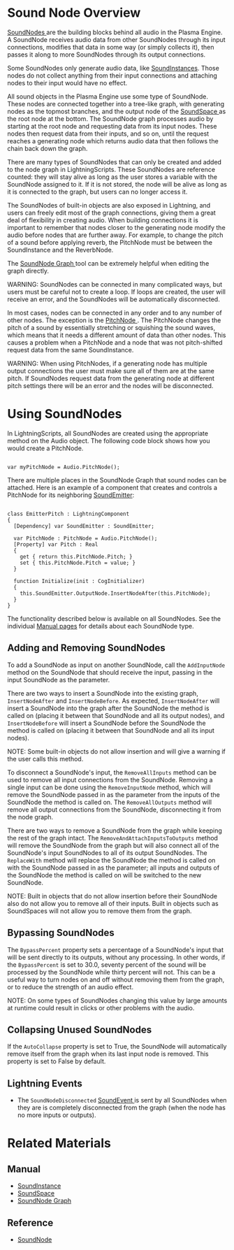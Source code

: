 # Sound Node Overview
[ SoundNodes ](https://github.com/PlasmaEngine/PlasmaDocs/tree/master/docs/C%2B%2B/code_reference/class_reference/soundnode.markdown) are the building blocks behind all audio in the Plasma Engine. A SoundNode receives audio data from other SoundNodes through its input connections, modifies that data in some way (or simply collects it), then passes it along to more SoundNodes through its output connections.

Some SoundNodes only generate audio data, like [SoundInstances](https://plasmaengine.github.io/PlasmaDocs/Manual/audio/soundinstance.markdown). Those nodes do not collect anything from their input connections and attaching nodes to their input would have no effect.

All sound objects in the Plasma Engine use some type of SoundNode. These nodes are connected together into a tree-like graph, with generating nodes as the topmost branches, and the output node of the [SoundSpace ](https://plasmaengine.github.io/PlasmaDocs/Manual/audio/soundspace.markdown) as the root node at the bottom. The SoundNode graph processes audio by starting at the root node and requesting data from its input nodes. These nodes then request data from their inputs, and so on, until the request reaches a generating node which returns audio data that then follows the chain back down the graph. 

There are many types of SoundNodes that can only be created and added to the node graph in LightningScripts. These SoundNodes are reference counted: they will stay alive as long as the user stores a variable with the SoundNode assigned to it. If it is not stored, the node will be alive as long as it is connected to the graph, but users can no longer access it. 

The SoundNodes of built-in objects are also exposed in Lightning, and users can freely edit most of the graph connections, giving them a great deal of flexibility in creating audio. When building connections it is important to remember that nodes closer to the generating node modify the audio before nodes that are further away. For example, to change the pitch of a sound before applying reverb, the PitchNode must be between the SoundInstance and the ReverbNode. 

The [SoundNode Graph ](https://plasmaengine.github.io/PlasmaDocs/Manual/audio/soundnode_graph.markdown) tool can be extremely helpful when editing the graph directly.

WARNING: SoundNodes can be connected in many complicated ways, but users must be careful not to create a loop. If loops are created, the user will receive an error, and the SoundNodes will be automatically disconnected.

In most cases, nodes can be connected in any order and to any number of other nodes. The exception is the [PitchNode ](https://plasmaengine.github.io/PlasmaDocs/Manual/audio/soundnode/pitchnode.markdown). The PitchNode changes the pitch of a sound by essentially stretching or squishing the sound waves, which means that it needs a different amount of data than other nodes. This causes a problem when a PitchNode and a node that was not pitch-shifted request data from the same SoundInstance.

WARNING: When using PitchNodes, if a generating node has multiple output connections the user must make sure all of them are at the same pitch. If SoundNodes request data from the generating node at different pitch settings there will be an error and the nodes will be disconnected.

# Using SoundNodes

In LightningScripts, all SoundNodes are created using the appropriate method on the Audio object. The following code block shows how you would create a PitchNode.
<pre><code class="language-csharp">
var myPitchNode = Audio.PitchNode();
</code></pre>

There are multiple places in the SoundNode Graph that sound nodes can be attached.  Here is an example of a component that creates and controls a PitchNode for its neighboring [SoundEmitter](https://plasmaengine.github.io/PlasmaDocs/Manual/audio/soundemitter.markdown):
<pre><code class="language-csharp">
class EmitterPitch : LightningComponent
{
  [Dependency] var SoundEmitter : SoundEmitter;
  
  var PitchNode : PitchNode = Audio.PitchNode();
  [Property] var Pitch : Real
  {
    get { return this.PitchNode.Pitch; }
    set { this.PitchNode.Pitch = value; }
  }
  
  function Initialize(init : CogInitializer)
  {
    this.SoundEmitter.OutputNode.InsertNodeAfter(this.PitchNode);
  }
}
</code></pre>

The functionality described below is available on all SoundNodes. See the individual [Manual pages](https://plasmaengine.github.io/PlasmaDocs/Manual/audio/soundnode.markdown) for details about each SoundNode type.

## Adding and Removing SoundNodes 

To add a SoundNode as input on another SoundNode, call the `AddInputNode` method on the SoundNode that should receive the input, passing in the input SoundNode as the parameter.

There are two ways to insert a SoundNode into the existing graph, `InsertNodeAfter` and `InsertNodeBefore`. As expected, `InsertNodeAfter` will insert a SoundNode into the graph after the SoundNode the method is called on (placing it between that SoundNode and all its output nodes), and `InsertNodeBefore` will insert a SoundNode before the SoundNode the method is called on (placing it between that SoundNode and all its input nodes).

NOTE: Some built-in objects do not allow insertion and will give a warning if the user calls this method. 

To disconnect a SoundNode's input, the `RemoveAllInputs` method can be used to remove all input connections from the SoundNode. Removing a single input can be done using the `RemoveInputNode` method, which will remove the SoundNode passed in as the parameter from the inputs of the SoundNode the method is called on. The `RemoveAllOutputs` method will remove all output connections from the SoundNode, disconnecting it from the node graph. 

There are two ways to remove a SoundNode from the graph while keeping the rest of the graph intact. The `RemoveAndAttachInputsToOutputs` method will remove the SoundNode from the graph but will also connect all of the SoundNode's input SoundNodes to all of its output SoundNodes. The `ReplaceWith` method will replace the SoundNode the method is called on with the SoundNode passed in as the parameter; all inputs and outputs of the SoundNode the method is called on will be switched to the new SoundNode.

NOTE: Built in objects that do not allow insertion before their SoundNode also do not allow you to remove all of their inputs. Built in objects such as  SoundSpaces will not allow you to remove them from the graph.

## Bypassing SoundNodes

The `BypassPercent` property sets a percentage of a SoundNode's input that will be sent directly to its outputs, without any processing. In other words, if the `BypassPercent` is set to 30.0, seventy percent of the sound will be processed by the SoundNode while thirty percent will not. This can be a useful way to turn nodes on and off without removing them from the graph, or to reduce the strength of an audio effect.

NOTE: On some types of SoundNodes changing this value by large amounts at runtime could result in clicks or other problems with the audio. 

## Collapsing Unused SoundNodes

If the `AutoCollapse` property is set to True, the SoundNode will automatically remove itself from the graph when its last input node is removed. This property is set to False by default. 

## Lightning Events

- The `SoundNodeDisconnected` [ SoundEvent ](https://github.com/PlasmaEngine/PlasmaDocs/tree/master/docs/C%2B%2B/code_reference/class_reference/soundevent.markdown) is sent by all SoundNodes when they are is completely disconnected from the graph (when the node has no more inputs or outputs).

# Related Materials

## Manual
- [SoundInstance ](https://plasmaengine.github.io/PlasmaDocs/Manual/audio/soundinstance.markdown)
- [SoundSpace ](https://plasmaengine.github.io/PlasmaDocs/Manual/audio/oundnode/soundspace.markdown)
- [SoundNode Graph ](https://plasmaengine.github.io/PlasmaDocs/Manual/audio/soundnode_graph.markdown)

 ## Reference
- [ SoundNode ](https://github.com/PlasmaEngine/PlasmaDocs/tree/master/docs/C%2B%2B/code_reference/class_reference/soundnode.markdown) 

 